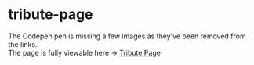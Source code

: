 # tribute-page

<p>The Codepen pen is missing a few images as they've been removed from the links.<br />The page is fully viewable here -> <a href="https://wallflower6.github.io/tribute-page/">Tribute Page</a></p>

